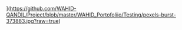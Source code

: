 ](https://github.com/WAHID-QANDIL/Project/blob/master/WAHID_Portofoliio/Testing/pexels-burst-373883.jpg?raw=true)
